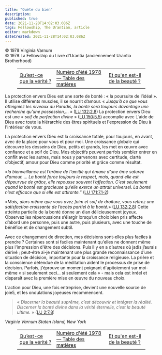 ```yaml
---
title: "Quête du bien"
description: 
published: true
date: 2021-11-28T14:02:03.086Z
tags: Fellowship, The Urantian, article
editor: markdown
dateCreated: 2021-11-28T14:02:03.086Z
---
```


<p class="v-card v-sheet theme--light grey lighten-3 px-2">© 1978 Virginia Varnum<br>© 1978 La Fellowship du Livre d'Urantia (anciennement Urantia Brotherhood)</p>
<figure class="table chapter-navigator">
  <table>
    <tbody>
      <tr>
        <td>
        <a href="/fr/article/Irene_L_Sprunger/What_Is_Truth">
          <span class="mdi mdi-arrow-left-drop-circle"></span><span class="pl-2">Qu’est-ce que la vérité ?</span>
        </a>
        </td>
        <td>
        <a href="/fr/index/articles_the_urantian#numéro-d'été-1978">
          <span class="mdi mdi-book-open-variant"></span><span class="pl-2">Numéro d'été 1978 — Table des matières</span>
        </a>
        </td>
        <td>
        <a href="/fr/article/Frances_Huttington/And_What_Of_Beauty">
          <span class="pr-2">Et qu'en est-il de la beauté ?</span><span class="mdi mdi-arrow-right-drop-circle"></span>
        </a>
        </td>
      </tr>
    </tbody>
  </table>
</figure>



La protection envers Dieu est une sorte de bonté : « la poursuite de l’idéal ». Il utilise différents muscles, il se nourrit d’amour. « _Jusqu’à ce que vous atteigniez les niveaux du Paradis, la bonté sera toujours davantage une recherche qu’une possession,..._ » ([LU 132:2.8](/fr/The_Urantia_Book/132#p2_8)) La protection envers Dieu est une « _soif de perfection divine_ » ([LU 150:5.5](/fr/The_Urantia_Book/150#p5_5)) accomplie avec L'aide de Dieu avec toute la hiérarchie des êtres spirituels et l'expression de Dieu à l'intérieur de vous.

La protection envers Dieu est la croissance totale, pour toujours, en avant, avec de la place pour vous et pour moi. Une croissance globale qui découvre les desseins de Dieu, petits et grands, les met en œuvre avec confiance et a soif de Dieu. Mes objectifs peuvent parfois sembler entrer en conflit avec les autres, mais nous y parvenons avec certitude, clarté d’objectif, amour pour Dieu comme priorité et grâce comme résultat.

«_la bienveillance est l’arôme de l’amitié qui émane d’une âme saturée d’amour. ... La bonté force toujours le respect, mais, quand elle est dépourvue de grâce, elle repousse souvent l’affection. C’est seulement quand la bonté est gracieuse qu’elle exerce un attrait universel. La bonté n’est efficace que si elle est attirante._” ([LU 171:7.1-2](/fr/The_Urantia_Book/171#p7_1))

«_Mais, alors même que vous avez faim et soif de droiture, vous retirez une satisfaction croissante de l’accès partiel à la bonté._» ([LU 132:2.8](/fr/The_Urantia_Book/132#p2_8)) Cette atteinte partielle de la bonté donne un élan délicieusement joyeux. Observez les répercussions s’élargir lorsqu’un choix bien pris affecte d’abord une personne, puis une autre, puis plusieurs, avec une touche de bénéfice et de changement subtil.

Avec ce changement de direction, mes décisions sont-elles plus faciles à prendre ? Certaines sont si faciles maintenant qu'elles ne donnent même plus l'impression d'être des décisions. Puis il y en a d’autres où jadis j’aurais dérivé ; peut-être ai-je maintenant une plus grande reconnaissance d’une situation de décision, importante pour la croissance religieuse. La prière et la conscience détendue de la méditation aident le processus de prise de décision. Parfois, j'éprouve un moment poignant d'apitoiement sur moi-même « si seulement ceci... si seulement cela » - mais cela est irréel et disparaît avec la première mise en œuvre du nouveau choix.

L’action pour Dieu, une fois entreprise, devient une nouvelle source de joie5, et les ondulations joyeuses recommencent.

> « _Discerner la beauté suprême, c’est découvrir et intégrer la réalité. Discerner la bonté divine dans la vérité éternelle, c’est la beauté ultime._ » ([LU 2:7.8](/fr/The_Urantia_Book/2#p7_8))

_Virginie Varnum_
_Staten Island, New York_



<figure class="table chapter-navigator">
  <table>
    <tbody>
      <tr>
        <td>
        <a href="/fr/article/Irene_L_Sprunger/What_Is_Truth">
          <span class="mdi mdi-arrow-left-drop-circle"></span><span class="pl-2">Qu’est-ce que la vérité ?</span>
        </a>
        </td>
        <td>
        <a href="/fr/index/articles_the_urantian#numéro-d'été-1978">
          <span class="mdi mdi-book-open-variant"></span><span class="pl-2">Numéro d'été 1978 — Table des matières</span>
        </a>
        </td>
        <td>
        <a href="/fr/article/Frances_Huttington/And_What_Of_Beauty">
          <span class="pr-2">Et qu'en est-il de la beauté ?</span><span class="mdi mdi-arrow-right-drop-circle"></span>
        </a>
        </td>
      </tr>
    </tbody>
  </table>
</figure>
